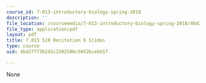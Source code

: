 ```yaml
---
course_id: 7-013-introductory-biology-spring-2018
description: ''
file_location: /coursemedia/7-013-introductory-biology-spring-2018/4bd27ff3b242c2302508c5052bcebb57_MIT7_013s18Rec6_slides.pdf
file_type: application/pdf
layout: pdf
title: 7.013 S18 Recitation 6 Slides
type: course
uid: 4bd27ff3b242c2302508c5052bcebb57

---
```

None